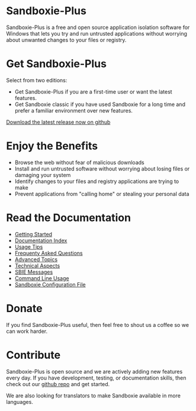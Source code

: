 # Sandboxie-Plus

Sandboxie-Plus is a free and open source application isolation software for Windows that lets you try and run untrusted applications without worrying about unwanted changes to your files or registry.


# Get Sandboxie-Plus

Select from two editions:

* Get Sandboxie-Plus if you are a first-time user or want the latest features.
* Get Sandboxie classic if you have used Sandboxie for a long time and prefer a familiar environment over new features.

[Download the latest release now on github](https://github.com/sandboxie-plus/Sandboxie/releases)


# Enjoy the Benefits

* Browse the web without fear of malicious downloads
* Install and run untrusted software without worrying about losing files or damaging your system
* Identify changes to your files and registry applications are trying to make
* Prevent applications from "calling home" or stealing your personal data


# Read the Documentation

* [Getting Started](Content/GettingStarted.md)
* [Documentation Index](Content/AllPages.md)
* [Usage Tips](Content/UsageTips.md)
* [Frequenty Asked Questions](Content/FrequentlyAskedQuestions.md)
* [Advanced Topics](Content/AdvancedTopics.md)
* [Technical Aspects](Content/TechnicalAspects.md)
* [SBIE Messages](Content/SBIEMessages.md)
* [Command Line Usage](Content/StartCommandLine.md)
* [Sandboxie Configuration File](Content/Sandboxieini.md)


# Donate

If you find Sandboxie-Plus useful, then feel free to shout us a coffee so we can work harder.


# Contribute

Sandboxie-Plus is open source and we are actively adding new features every day. If you have development, testing, or documentation skills, then check out our [github repo](https://github.com/sandboxie-plus/Sandboxie
) and get started.

We are also looking for translators to make Sandboxie available in more languages.
